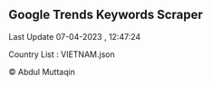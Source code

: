 

## Google Trends Keywords Scraper 
 
Last Update 07-04-2023 , 12:47:24

Country List :
VIETNAM.json



© Abdul Muttaqin 
